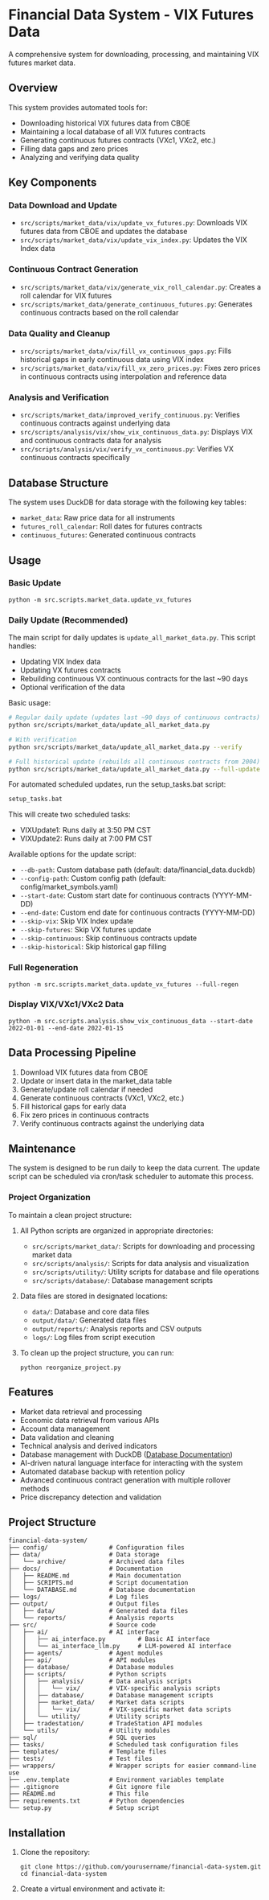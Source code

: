 # Financial Data System - VIX Futures Data

A comprehensive system for downloading, processing, and maintaining VIX futures market data.

## Overview

This system provides automated tools for:
- Downloading historical VIX futures data from CBOE
- Maintaining a local database of all VIX futures contracts
- Generating continuous futures contracts (VXc1, VXc2, etc.)
- Filling data gaps and zero prices
- Analyzing and verifying data quality

## Key Components

### Data Download and Update
- `src/scripts/market_data/vix/update_vx_futures.py`: Downloads VIX futures data from CBOE and updates the database
- `src/scripts/market_data/vix/update_vix_index.py`: Updates the VIX Index data

### Continuous Contract Generation
- `src/scripts/market_data/vix/generate_vix_roll_calendar.py`: Creates a roll calendar for VIX futures
- `src/scripts/market_data/generate_continuous_futures.py`: Generates continuous contracts based on the roll calendar

### Data Quality and Cleanup
- `src/scripts/market_data/vix/fill_vx_continuous_gaps.py`: Fills historical gaps in early continuous data using VIX index
- `src/scripts/market_data/vix/fill_vx_zero_prices.py`: Fixes zero prices in continuous contracts using interpolation and reference data

### Analysis and Verification
- `src/scripts/market_data/improved_verify_continuous.py`: Verifies continuous contracts against underlying data
- `src/scripts/analysis/vix/show_vix_continuous_data.py`: Displays VIX and continuous contracts data for analysis
- `src/scripts/analysis/vix/verify_vx_continuous.py`: Verifies VX continuous contracts specifically

## Database Structure

The system uses DuckDB for data storage with the following key tables:
- `market_data`: Raw price data for all instruments
- `futures_roll_calendar`: Roll dates for futures contracts
- `continuous_futures`: Generated continuous contracts

## Usage

### Basic Update
```
python -m src.scripts.market_data.update_vx_futures
```

### Daily Update (Recommended)
The main script for daily updates is `update_all_market_data.py`. This script handles:
- Updating VIX Index data
- Updating VX futures contracts
- Rebuilding continuous VX continuous contracts for the last ~90 days
- Optional verification of the data

Basic usage:
```bash
# Regular daily update (updates last ~90 days of continuous contracts)
python src/scripts/market_data/update_all_market_data.py

# With verification
python src/scripts/market_data/update_all_market_data.py --verify

# Full historical update (rebuilds all continuous contracts from 2004)
python src/scripts/market_data/update_all_market_data.py --full-update
```

For automated scheduled updates, run the setup_tasks.bat script:
```bash
setup_tasks.bat
```

This will create two scheduled tasks:
- VIXUpdate1: Runs daily at 3:50 PM CST
- VIXUpdate2: Runs daily at 7:00 PM CST

Available options for the update script:
- `--db-path`: Custom database path (default: data/financial_data.duckdb)
- `--config-path`: Custom config path (default: config/market_symbols.yaml)
- `--start-date`: Custom start date for continuous contracts (YYYY-MM-DD)
- `--end-date`: Custom end date for continuous contracts (YYYY-MM-DD)
- `--skip-vix`: Skip VIX Index update
- `--skip-futures`: Skip VX futures update
- `--skip-continuous`: Skip continuous contracts update
- `--skip-historical`: Skip historical gap filling

### Full Regeneration
```
python -m src.scripts.market_data.update_vx_futures --full-regen
```

### Display VIX/VXc1/VXc2 Data
```
python -m src.scripts.analysis.show_vix_continuous_data --start-date 2022-01-01 --end-date 2022-01-15
```

## Data Processing Pipeline

1. Download VIX futures data from CBOE
2. Update or insert data in the market_data table 
3. Generate/update roll calendar if needed
4. Generate continuous contracts (VXc1, VXc2, etc.)
5. Fill historical gaps for early data
6. Fix zero prices in continuous contracts
7. Verify continuous contracts against the underlying data

## Maintenance

The system is designed to be run daily to keep the data current. The update script can be scheduled via cron/task scheduler to automate this process.

### Project Organization

To maintain a clean project structure:

1. All Python scripts are organized in appropriate directories:
   - `src/scripts/market_data/`: Scripts for downloading and processing market data
   - `src/scripts/analysis/`: Scripts for data analysis and visualization
   - `src/scripts/utility/`: Utility scripts for database and file operations
   - `src/scripts/database/`: Database management scripts

2. Data files are stored in designated locations:
   - `data/`: Database and core data files
   - `output/data/`: Generated data files
   - `output/reports/`: Analysis reports and CSV outputs
   - `logs/`: Log files from script execution

3. To clean up the project structure, you can run:
   ```
   python reorganize_project.py
   ```

## Features

- Market data retrieval and processing
- Economic data retrieval from various APIs
- Account data management
- Data validation and cleaning
- Technical analysis and derived indicators
- Database management with DuckDB ([Database Documentation](docs/DATABASE.md))
- AI-driven natural language interface for interacting with the system
- Automated database backup with retention policy
- Advanced continuous contract generation with multiple rollover methods
- Price discrepancy detection and validation

## Project Structure

```
financial-data-system/
├── config/                 # Configuration files
├── data/                   # Data storage
│   └── archive/            # Archived data files
├── docs/                   # Documentation
│   ├── README.md           # Main documentation
│   ├── SCRIPTS.md          # Script documentation
│   └── DATABASE.md         # Database documentation
├── logs/                   # Log files
├── output/                 # Output files
│   ├── data/               # Generated data files
│   └── reports/            # Analysis reports
├── src/                    # Source code
│   ├── ai/                 # AI interface
│   │   ├── ai_interface.py         # Basic AI interface
│   │   └── ai_interface_llm.py     # LLM-powered AI interface
│   ├── agents/             # Agent modules
│   ├── api/                # API modules
│   ├── database/           # Database modules
│   ├── scripts/            # Python scripts
│   │   ├── analysis/       # Data analysis scripts
│   │   │   └── vix/        # VIX-specific analysis scripts
│   │   ├── database/       # Database management scripts
│   │   ├── market_data/    # Market data scripts
│   │   │   └── vix/        # VIX-specific market data scripts
│   │   └── utility/        # Utility scripts
│   ├── tradestation/       # TradeStation API modules
│   └── utils/              # Utility modules
├── sql/                    # SQL queries
├── tasks/                  # Scheduled task configuration files
├── templates/              # Template files
├── tests/                  # Test files
├── wrappers/               # Wrapper scripts for easier command-line use
├── .env.template           # Environment variables template
├── .gitignore              # Git ignore file
├── README.md               # This file
├── requirements.txt        # Python dependencies
└── setup.py                # Setup script
```

## Installation

1. Clone the repository:
   ```
   git clone https://github.com/yourusername/financial-data-system.git
   cd financial-data-system
   ```

2. Create a virtual environment and activate it:
   ```